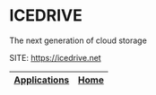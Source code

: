 # ICEDRIVE
 
 The next generation of cloud storage
 
 SITE: https://icedrive.net

 | [Applications](https://portable-linux-apps.github.io/apps.html) | [Home](https://portable-linux-apps.github.io)
 | --- | --- |
